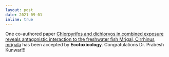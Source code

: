 ```yaml
---
layout: post
date: 2021-09-01 
inline: true
---
```


One co-authored paper [Chlorpyrifos and dichlorvos in combined exposure reveals antagonistic interaction to the freshwater fish Mrigal, Cirrhinus mrigala](https://pubmed.ncbi.nlm.nih.gov/35298720) has been accepted by **Ecotoxicology**. Congratulations Dr. Prabesh Kunwar!!!
